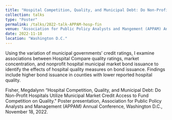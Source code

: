 ```yaml
---
title: "Hospital Competition, Quality, and Municipal Debt: Do Non-Profit Hospitals Utilize Municipal Market Credit Access to Fund Competition on Quality"
collection: talks
type: "Poster"
permalink: /talks/2022-talk-APPAM-hosp-fin
venue: "Association for Public Policy Analysts and Mangement (APPAM) Annual Conference"
date: 2022-11-18
location: "Washington D.C."
---
```


Using the variation of municipal governments’ credit ratings, I examine associations between Hospital Compare quality ratings, market concentration, and nonprofit hospital municipal market bond issuance to identify the effects of hospital quality measures on bond issuance. Findings include higher bond issuance in counties with lower reported hospital quality.

Fisher, Megdalynn “Hospital Competition, Quality, and Municipal Debt: Do Non-Profit Hospitals Utilize Municipal Market Credit Access to Fund Competition on Quality." Poster presentation, Association for Public Policy Analysts and Management (APPAM) Annual Conference, Washington D.C., November 18, 2022.  
